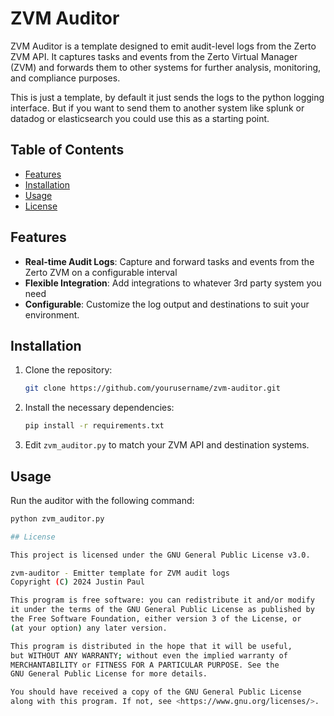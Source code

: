 # ZVM Auditor

ZVM Auditor is a template designed to emit audit-level logs from the Zerto ZVM API. It captures tasks and events from the Zerto Virtual Manager (ZVM) and forwards them to other systems for further analysis, monitoring, and compliance purposes.

This is just a template, by default it just sends the logs to the python logging interface. But if you want to send them to another system like splunk or datadog or elasticsearch you could use this as a starting point.

## Table of Contents

- [Features](#features)
- [Installation](#installation)
- [Usage](#usage)
- [License](#license)

## Features

- **Real-time Audit Logs**: Capture and forward tasks and events from the Zerto ZVM on a configurable interval
- **Flexible Integration**: Add integrations to whatever 3rd party system you need
- **Configurable**: Customize the log output and destinations to suit your environment.

## Installation

1. Clone the repository:
    ```bash
    git clone https://github.com/yourusername/zvm-auditor.git
    ```
2. Install the necessary dependencies:
    ```bash
    pip install -r requirements.txt
    ```
3. Edit `zvm_auditor.py` to match your ZVM API and destination systems.

## Usage

Run the auditor with the following command:

```bash
python zvm_auditor.py

## License

This project is licensed under the GNU General Public License v3.0.

zvm-auditor - Emitter template for ZVM audit logs
Copyright (C) 2024 Justin Paul

This program is free software: you can redistribute it and/or modify
it under the terms of the GNU General Public License as published by
the Free Software Foundation, either version 3 of the License, or
(at your option) any later version.

This program is distributed in the hope that it will be useful,
but WITHOUT ANY WARRANTY; without even the implied warranty of
MERCHANTABILITY or FITNESS FOR A PARTICULAR PURPOSE. See the
GNU General Public License for more details.

You should have received a copy of the GNU General Public License
along with this program. If not, see <https://www.gnu.org/licenses/>.
